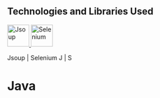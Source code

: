 ## Technologies and Libraries Used
<p align="left">
  <a href="https://jsoup.org/">
    <img src="https://cdn.42matters.com/sdk/jsoup.org.png" alt="Jsoup" width="50"/>
  </a>
  <a href="https://www.selenium.dev/">
    <img src="https://upload.wikimedia.org/wikipedia/commons/d/d5/Selenium_Logo.png" alt="Selenium" width="50"/>
  </a>
</p>
Jsoup | Selenium
J | S

<h1>Java</h1>